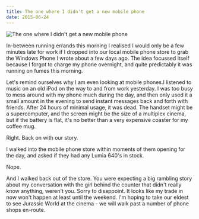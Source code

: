 ```yaml
---
title: The one where I didn't get a new mobile phone
date: 2015-06-24
---
```


![The one where I didn't get a new mobile phone](https://source.unsplash.com/FHnnjk1Yj7Y/1600x900)

In-between running errands this morning I realised I would only be a few minutes late for work if I dropped into our local mobile phone store to grab the Windows Phone I wrote about a few days ago. The idea focussed itself because I forgot to charge my phone overnight, and quite predictably it was running on fumes this morning.

Let's remind ourselves why I am even looking at mobile phones.I listened to music on an old iPod on the way to and from work yesterday. I was too busy to mess around with my phone much during the day, and then only used it a small amount in the evening to send instant messages back and forth with friends. After 24 hours of minimal usage, it was dead. The handset might be a supercomputer, and the screen might be the size of a multiplex cinema, but if the battery is flat, it's no better than a very expensive coaster for my coffee mug.

Right. Back on with our story.

I walked into the mobile phone store within moments of them opening for the day, and asked if they had any Lumia 640's in stock.

Nope.

And I walked back out of the store. You were expecting a big rambling story about my conversation with the girl behind the counter that didn't really know anything, weren't you. Sorry to disappoint. It looks like my trade in now won't happen at least until the weekend. I'm hoping to take our eldest to see Jurassic World at the cinema - we will walk past a number of phone shops en-route.